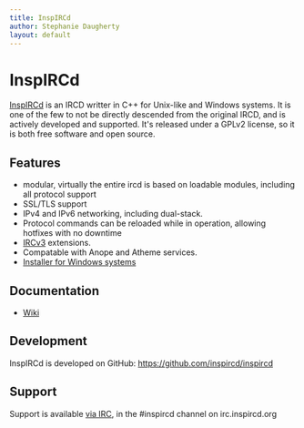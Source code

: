 ```yaml
---
title: InspIRCd
author: Stephanie Daugherty
layout: default
---
```


# InspIRCd
[InspIRCd](http://www.inspircd.org/) is an IRCD writter in C++ for Unix-like and
Windows systems. It is one of the few to not be directly descended from the
original IRCD, and is actively developed and supported. It's released under a GPLv2
license, so it is both free software and open source.

## Features
* modular, virtually the entire ircd is based on loadable modules, including all protocol support
* SSL/TLS support
* IPv4 and IPv6 networking, including dual-stack.
* Protocol commands can be reloaded while in operation, allowing hotfixes with no downtime
* [IRCv3](http://ircv3.net/) extensions.
* Compatable with Anope and Atheme services.
* [Installer for Windows systems](https://wiki.inspircd.org/Windows_Installation)

## Documentation
* [Wiki](https://wiki.inspircd.org/)

## Development
InspIRCd is developed on GitHub: <https://github.com/inspircd/inspircd>

## Support
Support is available [via IRC](irc://irc.inspircd.org/inspircd), in the #inspircd channel
on irc.inspircd.org
